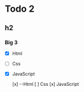 # Todo 2


## h2


### Big 3

 -  [x] Html
 -  [ ] Css
 -  [x] JavaScript

   [x] --Html
   [ ] Css
   [x] JavaScript